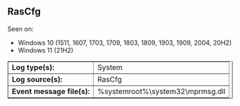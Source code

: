 ## RasCfg

Seen on:
* Windows 10 (1511, 1607, 1703, 1709, 1803, 1809, 1903, 1909, 2004, 20H2)
* Windows 11 (21H2)

<table border="1" class="docutils">
  <tbody>
    <tr>
      <td><b>Log type(s):</b></td>
      <td>System</td>
    </tr>
    <tr>
      <td><b>Log source(s):</b></td>
      <td>RasCfg</td>
    </tr>
    <tr>
      <td><b>Event message file(s):</b></td>
      <td>%systemroot%\system32\mprmsg.dll</td>
    </tr>
  </tbody>
</table>

&nbsp;

